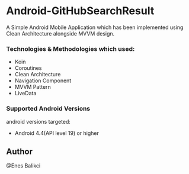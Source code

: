 # Android-GitHubSearchResult

A Simple Android Mobile Application which has been implemented using Clean Architecture alongside MVVM design.


### Technologies & Methodologies which used:

- Koin
- Coroutines
- Clean Architecture
- Navigation Component
- MVVM Pattern
- LiveData

### Supported Android Versions

android versions targeted:
- Android 4.4(API level 19) or higher

## Author
@Enes Balikci
